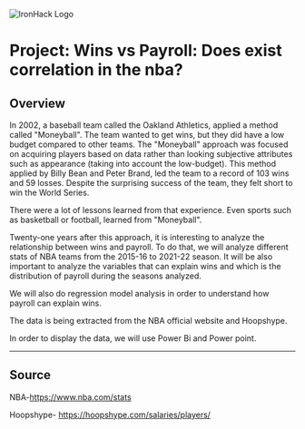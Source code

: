 ![IronHack Logo](https://s3-eu-west-1.amazonaws.com/ih-materials/uploads/upload_d5c5793015fec3be28a63c4fa3dd4d55.png)

# Project: Wins vs Payroll: Does exist correlation in the nba?

## Overview

In 2002, a baseball team called the Oakland Athletics, applied a method called "Moneyball". 
The team wanted to get wins, but they did have a low budget compared to other teams.
The "Moneyball" approach was focused on acquiring players based on data rather than looking subjective attributes such as appearance (taking into account the low-budget).
This method applied by Billy Bean and Peter Brand, led the team to a record of 103 wins and 59 losses. Despite the surprising success of the team, they felt short to win the World Series.

There were a lot of lessons learned from that experience. Even sports such as basketball or football, learned from "Moneyball".

Twenty-one years after this approach, it is interesting to analyze the relationship between wins and payroll. To do that, we will analyze different stats of NBA teams from the 2015-16 to 2021-22 season. It will be also important to analyze the variables that can explain wins and which is the distribution of payroll during the seasons analyzed.

We will also do regression model analysis in order to understand how payroll can explain wins.

The data is being extracted from the NBA official website and Hoopshype.

In order to display the data, we will use Power Bi and Power point.

---

## Source

NBA-https://www.nba.com/stats

Hoopshype- https://hoopshype.com/salaries/players/
